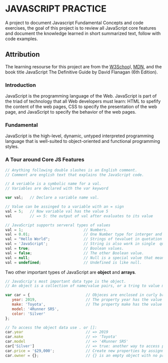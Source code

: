 # JAVASCRIPT PRACTICE

A project to document Javascript Fundamental Concepts and code exercises, the goal of this project is to review all JavaScript core features and document the knowledge learned in short summarized text, follow with code examples.

## Attribution

The learning resourse for this project are from the [W3Schoo](https://www.w3schools.com/js/default.asp)l, [MDN](https://developer.mozilla.org/en-US/docs/Web/JavaScript), and the book title JavaScript The Definitive Guide by David Flanagan (6th Edition).

### Introduction

JavaScript is the programming language of the Web. JavaScript is part of the triad of technology that all Web developers must learn: HTML to spefify the content of the web pages, CSS to specify the presentation of the web page, and JavaScript to specify the behavior of the web pages.

### Fundamental

JavaScript is the high-level, dynamic, untyped interpreted programming language that is well-suited to object-oriented and functional programming styles.

### A Tour around Core JS Features

```js
// Anything following double slashes is an English comment.
// Comment are english text that explains the JavaScript code.

// A veriable is a symbolic name for a val.
// Variables are declared with the var keyword

var val;   // Declare a variable name val.

// Value can be assinged to a variable with an = sign
val = 5;   // Now variable val has the value 5
val        // => 5: the output of val after evaluates to its value

// JavaScript supports serveral types of values
val = 1;                           // Numbers.
val = 0.01;                        // One Number type for interger and real number.
val = "Hello World";               // Strings of tevaluet in quotation marks.
val = 'JavaScript';                // String is also work in single  quatation.
val = true;                        // Boolean values.
val = false;                       // The other Boolean value.
val = null;                        // Null is a special value that means "no value".
val = undefined;                   // Undefined is like null.

```

Two other important types of JavaScript are **object** and **arrays**.

```js
// JavaScrip's most important data type is the object.
// An object is a collection of name/value pairs, or a tring to value map.

var car = {                         // Objeces are enclosed in curly braces.
   year: 2019,                      // The property year has the value 2019
   make: 'Toyota',                  // The property make has the value 'Toyota'
   model: '4Runner SR5',
   color: 'Silver'
};

// To access the object data use . or []:
car.year                            // => 2019
car.make                            // => 'Toyota'
car.model                           // => '4Runner SR5'
car['Silver']                       // => true: another way to access property values.
car.price = '$29,000';              // Create new properties by assignment.
car.owner = {};                     // {} is an empty object with no properties.
```

